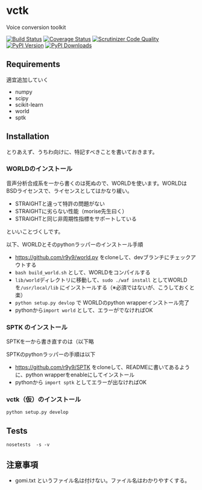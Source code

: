 vctk
======

Voice conversion toolkit

[![Build Status](http://img.shields.io/travis/{{cookiecutter.github_username}}/{{cookiecutter.github_repo}}/master.svg)](https://travis-ci.org/{{cookiecutter.github_username}}/{{cookiecutter.github_repo}})
[![Coverage Status](http://img.shields.io/coveralls/{{cookiecutter.github_username}}/{{cookiecutter.github_repo}}/master.svg)](https://coveralls.io/r/{{cookiecutter.github_username}}/{{cookiecutter.github_repo}})
[![Scrutinizer Code Quality](http://img.shields.io/scrutinizer/g/{{cookiecutter.github_username}}/{{cookiecutter.github_repo}}.svg)](https://scrutinizer-ci.com/g/{{cookiecutter.github_username}}/{{cookiecutter.github_repo}}/?branch=master)
[![PyPI Version](http://img.shields.io/pypi/v/{{vctk}}.svg)](https://pypi.python.org/pypi/{{vctk}})
[![PyPI Downloads](http://img.shields.io/pypi/dm/{{vctk}}.svg)](https://pypi.python.org/pypi/{{vctk}})

## Requirements

適宜追加していく

- numpy
- scipy
- scikit-learn
- world
- sptk

## Installation

とりあえず、うちわ向けに、特記すべきことを書いておきます。

### WORLDのインストール

音声分析合成系を一から書くのは死ぬので、WORLDを使います。WORLDはBSDライセンスで、ライセンスとしてはかなり緩い。

- STRAIGHTと違って特許の問題がない
- STRAIGHTに劣らない性能（morise先生曰く）
- STRAIGHTと同じ非周期性指標をサポートしている

といいことづくしです。

以下、WORLDとそのpythonラッパーのインストール手順

- https://github.com/r9y9/world.py をcloneして、devブランチにチェックアウトする
- `bash build_world.sh` として、WORLDをコンパイルする
- `lib/world`ディレクトリに移動して、`sudo ./waf install` としてWORLDを`/usr/local/lib` にインストールする（※必須ではないが、こうしておくと楽）
- `python setup.py devlop` で WORLDのpython wrapperインストール完了
- pythonから`import world` として、エラーがでなければOK

### SPTK のインストール

SPTKを一から書き直すのは（以下略

SPTKのpythonラッパーの手順は以下

- https://github.com/r9y9/SPTK をcloneして、READMEに書いてあるように、python wrapperをenableにしてインストール
- pythonから `import sptk` としてエラーが出なければOK

### vctk（仮）のインストール

```
python setup.py develop
```

## Tests

```
nosetests  -s -v
```

## 注意事項

- gomi.txt というファイル名は付けない。ファイル名はわかりやすくする。